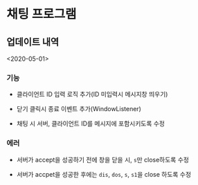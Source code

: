 # 채팅 프로그램

## 업데이트 내역

<2020-05-01>

### 기능

- 클라이언트 ID 입력 로직 추가(ID 미입력시 메시지창 띄우기)

- 닫기 클릭시 종료 이벤트 추가(WindowListener)

- 채팅 시 서버, 클라이언트 ID를 메시지에 포함시키도록 수정

  

### 에러

- 서버가 accept을 성공하기 전에 창을 닫을 시, `s`만 close하도록 수정

- 서버가 accpet을 성공한 후에는 `dis`, `dos`, `s`, `s1`을 close 하도록 수정

  

  